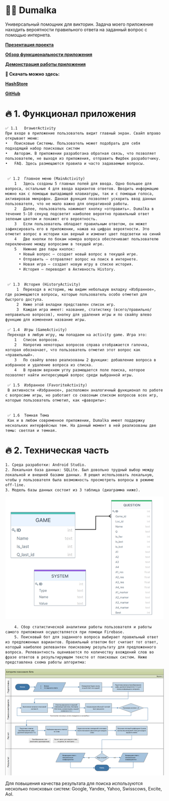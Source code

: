 # 🏄‍♂️ Dumalka

Универсальный помощник для викторин. Задача моего приложение находить вероятности правильного ответа на заданный вопрос c помощью интернета.

[**Презентация проекта**](https://github.com/Delphington/Dumalka/blob/main/Presentation.pptx)


[**Обзор функциональности приложения**](https://youtu.be/RTaMZ_CRuJs?si=XIGiJsoxZMYT2De2)

[**Демонстрация работы приложения**](https://youtu.be/_8Q9ap84_1E?si=NRKaz6ntBS5oFzDL)

**🥩 Скачать можно здесь:** 

[**HashStore**](http://store.nashstore.ru/store/6278ea414891a52a35489fdd) 

[**GitHub**](https://github.com/Delphington/Dumalka/releases/tag/Dumalka)


# 🔥 1.	Функционал приложения
    ✅ 1.1	DrawerActivity
    При входе в приложение пользователь видит главный экран. Свайп вправо открывает меню:
	•	Поисковые Системы. Пользователь может подобрать для себя подходящий набор поисковых систем 
	•	Авторам. В приложении разработана обратная связь, что позволяет пользователю, не выходя из приложения, отправить Фидбек разработчику.
	•	FAQ. Здесь размещаются правила и часто задаваемые вопросы. 
     

     ✅ 1.2	Главное меню (MainActivity)
     	1	Здесь созданы 5 главных полей для ввода. Одно большое для вопроса, остальные 4 для ввода вариантов ответов. Вводить информацию можно как с помощью выпадающей клавиатуры, так и с помощью голоса, активировав микрофон. Данная функция позволяет ускорить ввод данных пользователя, что не мало важно для оперативной работы.
     	2	Далее, пользователь нажимает кнопку «отправить». Dumalka в течение 5-10 секунд подсветит наиболее вероятно правильный ответ зеленым цветом и покажет его вероятность. 
     	3	Если пользователь обладает правильным ответом, он может зафиксировать его в приложении, нажав на цифрах вероятности. Это отметит вопрос в истории как верный и изменит цвет подсветки на синий
     	4	Две кнопки по бокам номера вопроса обеспечивают пользователю переключение между вопросами в текущей игре. 
     	5	Нижние две пары кнопок:
          •	Новый вопрос – создает новый вопрос в текущей игре. 
          •	Отправить – отправляет вопрос на поиск в интернете. 
          •	Новая игра – создает новую игру в списке история. 
          •	История – переводит в Активность History.
     

     ✅ 1.3	История (HistoryActivity)
    	 1	Переходя в историю, мы видим небольшую вкладку «Избранное», где размещаются вопросы, которые пользователь особо отметил для быстрого доступа.
    	 2	Ниже этой вкладки представлен список игр. 
    	 3	Каждая игра имеет: название, статистику (всего/правильно/неправильно вопросов), кнопку для удаления игры и по свайпу влево функцию для изменения название игры.
  
     ✅ 1.4	Игры (GameActivity)
     Переходя в любую игру, мы попадаем на activity game. Игра это:
     	1	Список вопросов.
     	2	Напротив некоторых вопросов справа отображается галочка, которая обозначает, что пользователь отметил этот вопрос как «правильный».
     	3	По свайпу влево реализованы 2 функции: добавление вопроса в избранное и удаление вопроса из списка.
     	4	В правом верхнем углу размещается поле поиска, которое позволяет найти интересующий вопрос среди выбранной игры. 
 
     ✅ 1.5 	Избранное (FavoriteActivity)
     В активности «Избранное», расположен аналогичный функционал по работе с вопросами игры, но работает со сквозным списком вопросов всех игр, которые пользователь отметил, как «фавориты»:

 
     ✅ 1.6 	Темная Тема
     Как и в любом современное приложении, Dumalka имеет поддержку нескольких интерфейсных тем. На данный момент в ней реализованы две темы: светлая и темная. 


# 🔥 2.	Техническая часть
	1. Среда разработки: Android Studio.
	2. Локальная база данных: SQLite. Был довольно трудный выбор между локальной и внешней базами данных. Я решил использовать локальную, чтобы у пользователя была возможность просмотреть вопросы в режиме off-line.
 	3. Модель базы данных состоит из 3 таблица (диаграмма ниже).

![Картинка бд](https://github.com/Delphington/Dumalka/blob/main/Images/BD.png)

     	4. Сбор статистической аналитики работы пользователя и работы самого приложения осуществляется при помощи Firebase.
    	5. Поисковый бот для заданного вопроса выбирает правильный ответ из предложенных вариантов. Правильный ответом бот считает тот ответ, который наиболее релевантен поисковому результату для предложенного вопроса. Релевантность оценивается по количеству вхождений слов во фразе ответов в результирующем тексте от поисковых систем. Ниже представлена схема работы алгоритма: 
![Картинка](https://github.com/Delphington/Dumalka/blob/main/Images/Algo.png)

 Для повышения качества результата для поиска используются несколько поисковых систем: Google, Yandex, Yahoo, Swisscows, Excite, Aol.
